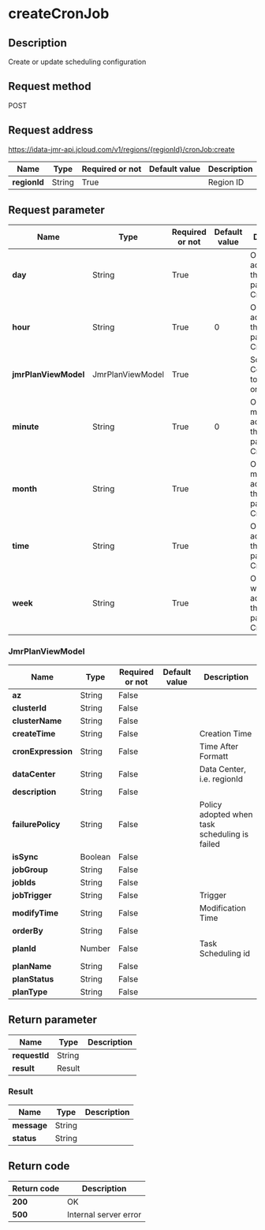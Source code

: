 # createCronJob


## Description
Create or update scheduling configuration

## Request method
POST

## Request address
https://idata-jmr-api.jcloud.com/v1/regions/{regionId}/cronJob:create

|Name|Type|Required or not|Default value|Description|
|---|---|---|---|---|
|**regionId**|String|True||Region ID|

## Request parameter
|Name|Type|Required or not|Default value|Description|
|---|---|---|---|---|
|**day**|String|True||Occupy day according to the time parameter in Cron format|
|**hour**|String|True|0|Occupy hour according to the time parameter in Cron format|
|**jmrPlanViewModel**|JmrPlanViewModel|True||Scheduling Configuration to be Created or Updated|
|**minute**|String|True|0|Occupy minute according to the time parameter in Cron format|
|**month**|String|True||Occupy month according to the time parameter in Cron format|
|**time**|String|True||Occupy time according to the time parameter in Cron format|
|**week**|String|True||Occupy week according to the time parameter in Cron format|

### JmrPlanViewModel
|Name|Type|Required or not|Default value|Description|
|---|---|---|---|---|
|**az**|String|False|||
|**clusterId**|String|False|||
|**clusterName**|String|False|||
|**createTime**|String|False||Creation Time|
|**cronExpression**|String|False||Time After Formatt|
|**dataCenter**|String|False||Data Center, i.e. regionId|
|**description**|String|False|||
|**failurePolicy**|String|False||Policy adopted when task scheduling is failed|
|**isSync**|Boolean|False|||
|**jobGroup**|String|False|||
|**jobIds**|String|False|||
|**jobTrigger**|String|False||Trigger|
|**modifyTime**|String|False||Modification Time|
|**orderBy**|String|False|||
|**planId**|Number|False||Task Scheduling id|
|**planName**|String|False|||
|**planStatus**|String|False|||
|**planType**|String|False|||

## Return parameter
|Name|Type|Description|
|---|---|---|
|**requestId**|String||
|**result**|Result||


### Result
|Name|Type|Description|
|---|---|---|
|**message**|String||
|**status**|String||

## Return code
|Return code|Description|
|---|---|
|**200**|OK|
|**500**|Internal server error|
